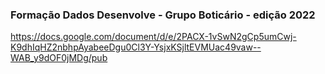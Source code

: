 ### Formação Dados Desenvolve - Grupo Boticário - edição 2022

https://docs.google.com/document/d/e/2PACX-1vSwN2gCp5umCwj-K9dhIqHZ2nbhpAyabeeDgu0Cl3Y-YsjxKSjltEVMUac49vaw--WAB_y9dOF0jMDg/pub

